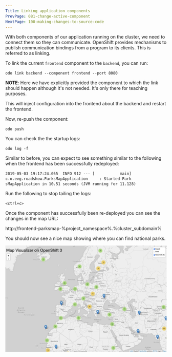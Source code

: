 ```yaml
---
Title: Linking application components
PrevPage: 081-change-active-component
NextPage: 100-making-changes-to-source-code
---
```


With both components of our application running on the cluster, we need to connect them so they can communicate. OpenShift provides mechanisms to publish communication bindings from a program to its clients. This is referred to as linking.

To link the current ``frontend`` component to the ``backend``, you can run:

```execute-1
odo link backend --component frontend --port 8080
```

__NOTE__: Here we have explicitly provided the component to which the link should happen although it's not needed. It's only there for teaching purposes.

This will inject configuration into the frontend about the backend and restart the frontend.

Now, re-push the component:

```execute-1
odo push
```

You can check the the startup logs:

```execute-1
odo log -f
```

Similar to before, you can expect to see something similar to the following when the frontend has been successfully redeployed:

```
2019-05-03 19:17:24.055  INFO 912 --- [           main] c.o.evg.roadshow.ParksMapApplication     : Started Park
sMapApplication in 10.51 seconds (JVM running for 11.128)
```

Run the following to stop tailing the logs:

```execute-1
<ctrl+c>
```

Once the component has successfully been re-deployed you can see the changes in the map URL:

http://frontend-parksmap-%project_namespace%.%cluster_subdomain%

You should now see a nice map showing where you can find national parks.

![parksmap with data](parksmap-data.png)
